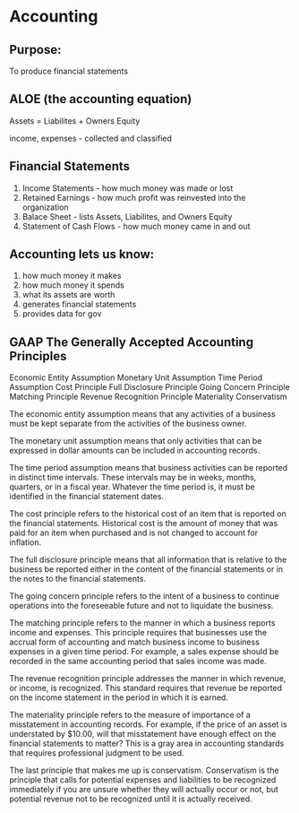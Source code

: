 # Accounting

## Purpose:
To produce financial statements

## ALOE (the accounting equation)
Assets = Liabilites + Owners Equity

income, expenses - collected and classified

## Financial Statements

1. Income Statements - how much money was made or lost
2. Retained Earnings - how much profit was reinvested into the organization
3. Balace Sheet - lists Assets, Liabilites, and Owners Equity
4. Statement of Cash Flows - how much money came in and out

## Accounting lets us know:

1. how much money it makes
2. how much money it spends
3. what its assets are worth
4. generates financial statements
5. provides data for gov


## GAAP The Generally Accepted Accounting Principles

Economic Entity Assumption
Monetary Unit Assumption
Time Period Assumption
Cost Principle
Full Disclosure Principle
Going Concern Principle
Matching Principle
Revenue Recognition Principle
Materiality
Conservatism

The economic entity assumption means that any activities of a business must be kept separate from the activities of the business owner.

The monetary unit assumption means that only activities that can be expressed in dollar amounts can be included in accounting records.

The time period assumption means that business activities can be reported in distinct time intervals. These intervals may be in weeks, months, quarters, or in a fiscal year. Whatever the time period is, it must be identified in the financial statement dates.

The cost principle refers to the historical cost of an item that is reported on the financial statements. Historical cost is the amount of money that was paid for an item when purchased and is not changed to account for inflation.

The full disclosure principle means that all information that is relative to the business be reported either in the content of the financial statements or in the notes to the financial statements.

The going concern principle refers to the intent of a business to continue operations into the foreseeable future and not to liquidate the business.

The matching principle refers to the manner in which a business reports income and expenses. This principle requires that businesses use the accrual form of accounting and match business income to business expenses in a given time period. For example, a sales expense should be recorded in the same accounting period that sales income was made.

The revenue recognition principle addresses the manner in which revenue, or income, is recognized. This standard requires that revenue be reported on the income statement in the period in which it is earned.

The materiality principle refers to the measure of importance of a misstatement in accounting records. For example, if the price of an asset is understated by $10.00, will that misstatement have enough effect on the financial statements to matter? This is a gray area in accounting standards that requires professional judgment to be used.

The last principle that makes me up is conservatism. Conservatism is the principle that calls for potential expenses and liabilities to be recognized immediately if you are unsure whether they will actually occur or not, but potential revenue not to be recognized until it is actually received.



